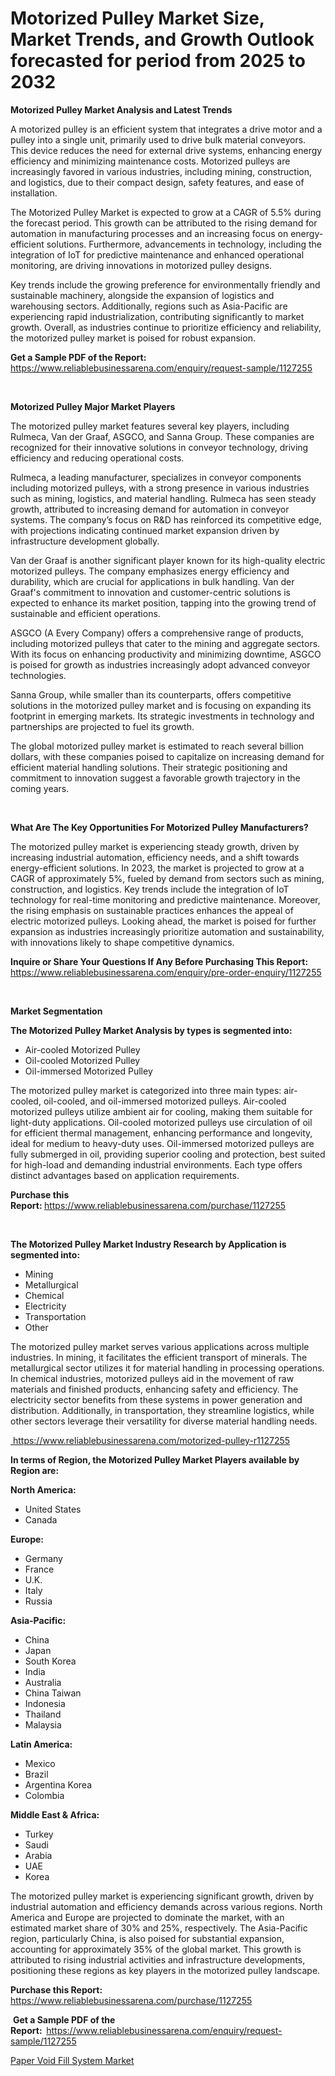 <p><h1>Motorized Pulley Market Size, Market Trends, and Growth Outlook forecasted for period from 2025 to 2032</h1></p><p><strong>Motorized Pulley Market Analysis and Latest Trends</strong></p>
<p><p>A motorized pulley is an efficient system that integrates a drive motor and a pulley into a single unit, primarily used to drive bulk material conveyors. This device reduces the need for external drive systems, enhancing energy efficiency and minimizing maintenance costs. Motorized pulleys are increasingly favored in various industries, including mining, construction, and logistics, due to their compact design, safety features, and ease of installation.</p><p>The Motorized Pulley Market is expected to grow at a CAGR of 5.5% during the forecast period. This growth can be attributed to the rising demand for automation in manufacturing processes and an increasing focus on energy-efficient solutions. Furthermore, advancements in technology, including the integration of IoT for predictive maintenance and enhanced operational monitoring, are driving innovations in motorized pulley designs.</p><p>Key trends include the growing preference for environmentally friendly and sustainable machinery, alongside the expansion of logistics and warehousing sectors. Additionally, regions such as Asia-Pacific are experiencing rapid industrialization, contributing significantly to market growth. Overall, as industries continue to prioritize efficiency and reliability, the motorized pulley market is poised for robust expansion.</p></p>
<p><strong>Get a Sample PDF of the Report:&nbsp;</strong> <a href="https://www.reliablebusinessarena.com/enquiry/request-sample/1127255?utm_campaign=3526&utm_medium=2&utm_source=Github&utm_content=ia&utm_term=11042025&utm_id=motorized-pulley">https://www.reliablebusinessarena.com/enquiry/request-sample/1127255</a></p>
<p>&nbsp;</p>
<p><strong>Motorized Pulley Major Market Players</strong></p>
<p><p>The motorized pulley market features several key players, including Rulmeca, Van der Graaf, ASGCO, and Sanna Group. These companies are recognized for their innovative solutions in conveyor technology, driving efficiency and reducing operational costs.</p><p>Rulmeca, a leading manufacturer, specializes in conveyor components including motorized pulleys, with a strong presence in various industries such as mining, logistics, and material handling. Rulmeca has seen steady growth, attributed to increasing demand for automation in conveyor systems. The company’s focus on R&D has reinforced its competitive edge, with projections indicating continued market expansion driven by infrastructure development globally.</p><p>Van der Graaf is another significant player known for its high-quality electric motorized pulleys. The company emphasizes energy efficiency and durability, which are crucial for applications in bulk handling. Van der Graaf's commitment to innovation and customer-centric solutions is expected to enhance its market position, tapping into the growing trend of sustainable and efficient operations.</p><p>ASGCO (A Every Company) offers a comprehensive range of products, including motorized pulleys that cater to the mining and aggregate sectors. With its focus on enhancing productivity and minimizing downtime, ASGCO is poised for growth as industries increasingly adopt advanced conveyor technologies.</p><p>Sanna Group, while smaller than its counterparts, offers competitive solutions in the motorized pulley market and is focusing on expanding its footprint in emerging markets. Its strategic investments in technology and partnerships are projected to fuel its growth.</p><p>The global motorized pulley market is estimated to reach several billion dollars, with these companies poised to capitalize on increasing demand for efficient material handling solutions. Their strategic positioning and commitment to innovation suggest a favorable growth trajectory in the coming years.</p></p>
<p>&nbsp;</p>
<p><strong>What Are The Key Opportunities For Motorized Pulley Manufacturers?</strong></p>
<p><p>The motorized pulley market is experiencing steady growth, driven by increasing industrial automation, efficiency needs, and a shift towards energy-efficient solutions. In 2023, the market is projected to grow at a CAGR of approximately 5%, fueled by demand from sectors such as mining, construction, and logistics. Key trends include the integration of IoT technology for real-time monitoring and predictive maintenance. Moreover, the rising emphasis on sustainable practices enhances the appeal of electric motorized pulleys. Looking ahead, the market is poised for further expansion as industries increasingly prioritize automation and sustainability, with innovations likely to shape competitive dynamics.</p></p>
<p><strong>Inquire or Share Your Questions If Any Before Purchasing This Report:</strong> <a href="https://www.reliablebusinessarena.com/enquiry/pre-order-enquiry/1127255?utm_campaign=3526&utm_medium=2&utm_source=Github&utm_content=ia&utm_term=11042025&utm_id=motorized-pulley">https://www.reliablebusinessarena.com/enquiry/pre-order-enquiry/1127255</a></p>
<p>&nbsp;</p>
<p><strong>Market Segmentation</strong></p>
<p><strong>The Motorized Pulley Market Analysis by types is segmented into:</strong></p>
<p><ul><li>Air-cooled Motorized Pulley</li><li>Oil-cooled Motorized Pulley</li><li>Oil-immersed Motorized Pulley</li></ul></p>
<p><p>The motorized pulley market is categorized into three main types: air-cooled, oil-cooled, and oil-immersed motorized pulleys. Air-cooled motorized pulleys utilize ambient air for cooling, making them suitable for light-duty applications. Oil-cooled motorized pulleys use circulation of oil for efficient thermal management, enhancing performance and longevity, ideal for medium to heavy-duty uses. Oil-immersed motorized pulleys are fully submerged in oil, providing superior cooling and protection, best suited for high-load and demanding industrial environments. Each type offers distinct advantages based on application requirements.</p></p>
<p><strong>Purchase this Report:&nbsp;</strong><a href="https://www.reliablebusinessarena.com/purchase/1127255?utm_campaign=3526&utm_medium=2&utm_source=Github&utm_content=ia&utm_term=11042025&utm_id=motorized-pulley">https://www.reliablebusinessarena.com/purchase/1127255</a></p>
<p>&nbsp;</p>
<p><strong>The Motorized Pulley Market Industry Research by Application is segmented into:</strong></p>
<p><ul><li>Mining</li><li>Metallurgical</li><li>Chemical</li><li>Electricity</li><li>Transportation</li><li>Other</li></ul></p>
<p><p>The motorized pulley market serves various applications across multiple industries. In mining, it facilitates the efficient transport of minerals. The metallurgical sector utilizes it for material handling in processing operations. In chemical industries, motorized pulleys aid in the movement of raw materials and finished products, enhancing safety and efficiency. The electricity sector benefits from these systems in power generation and distribution. Additionally, in transportation, they streamline logistics, while other sectors leverage their versatility for diverse material handling needs.</p></p>
<p><a href="https://www.reliablebusinessarena.com/motorized-pulley-r1127255?utm_campaign=3526&utm_medium=2&utm_source=Github&utm_content=ia&utm_term=11042025&utm_id=motorized-pulley">&nbsp;https://www.reliablebusinessarena.com/motorized-pulley-r1127255</a></p>
<p><strong>In terms of Region, the Motorized Pulley Market Players available by Region are:</strong></p>
<p>
    <p> <strong> North America: </strong>
        <ul>
            <li>United States</li>
            <li>Canada</li>
        </ul>
        </p> 
    <p> <strong> Europe: </strong>
        <ul>
            <li>Germany</li>
            <li>France</li>
            <li>U.K.</li>
            <li>Italy</li>
            <li>Russia</li>
        </ul>
        </p> 
    <p> <strong> Asia-Pacific: </strong>
        <ul>
            <li>China</li>
            <li>Japan</li>
            <li>South Korea</li>
            <li>India</li>
            <li>Australia</li>
            <li>China Taiwan</li>
            <li>Indonesia</li>
            <li>Thailand</li>
            <li>Malaysia</li>
        </ul>
        </p> 
    <p> <strong> Latin America: </strong>
        <ul>
            <li>Mexico</li>
            <li>Brazil</li>
            <li>Argentina Korea</li>
            <li>Colombia</li>
        </ul>
        </p> 
    <p> <strong> Middle East & Africa: </strong>
        <ul>
            <li>Turkey</li>
            <li>Saudi</li>
            <li>Arabia</li>
            <li>UAE</li>
            <li>Korea</li>
        </ul>
    </p>
    </p>
<p><p>The motorized pulley market is experiencing significant growth, driven by industrial automation and efficiency demands across various regions. North America and Europe are projected to dominate the market, with an estimated market share of 30% and 25%, respectively. The Asia-Pacific region, particularly China, is also poised for substantial expansion, accounting for approximately 35% of the global market. This growth is attributed to rising industrial activities and infrastructure developments, positioning these regions as key players in the motorized pulley landscape.</p></p>
<p><strong>Purchase this Report: </strong><a href="https://www.reliablebusinessarena.com/purchase/1127255?utm_campaign=3526&utm_medium=2&utm_source=Github&utm_content=ia&utm_term=11042025&utm_id=motorized-pulley">https://www.reliablebusinessarena.com/purchase/1127255</a></p>
<p>&nbsp;<strong>Get a Sample PDF of the Report:&nbsp;&nbsp;</strong><a href="https://www.reliablebusinessarena.com/enquiry/request-sample/1127255?utm_campaign=3526&utm_medium=2&utm_source=Github&utm_content=ia&utm_term=11042025&utm_id=motorized-pulley">https://www.reliablebusinessarena.com/enquiry/request-sample/1127255</a></p>
<p><strong></strong></p>
<p><p><a href="https://github.com/alekitanis/Market-Research-Report-List-1/blob/main/paper-void-fill-system-market.md?utm_campaign=3526&utm_medium=2&utm_source=Github&utm_content=ia&utm_term=11042025&utm_id=motorized-pulley">Paper Void Fill System Market</a></p></p>